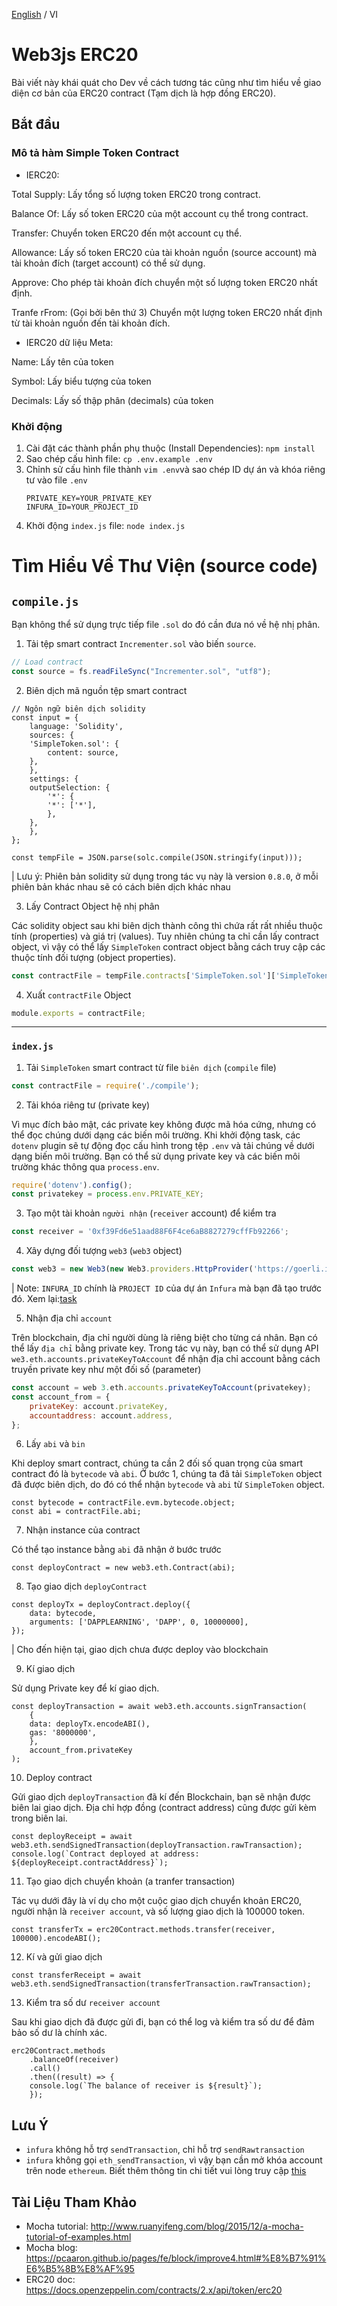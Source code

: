 [English](./README.md) / VI

# Web3js ERC20

Bài viết này khái quát cho Dev về cách tương tác cũng như tìm hiểu về giao diện cơ bản của ERC20 contract (Tạm dịch là hợp đồng ERC20).

## Bắt đầu
### Mô tả hàm Simple Token Contract

- IERC20:

 Total Supply: Lấy tổng số lượng token ERC20 trong contract.

 Balance Of:  Lấy số token ERC20 của một account cụ thể trong contract.

 Transfer: Chuyển token ERC20 đến một account cụ thể.

 Allowance: Lấy số token ERC20 của tài khoản nguồn (source account) mà tài khoản đích (target      account) có thể sử dụng.

 Approve: Cho phép tài khoản đích chuyển một số lượng token ERC20 nhất định.

 Tranfe rFrom: (Gọi bởi bên thứ 3) Chuyển một lượng token ERC20 nhất định từ tài khoản nguồn đến tài khoản đích.
 
- IERC20 dữ liệu Meta:

 Name: Lấy tên của token
  
 Symbol: Lấy biểu tượng của token
  
 Decimals: Lấy số thập phân (decimals) của token
  
 ### Khởi động
  
 1. Cài đặt các thành phần phụ thuộc (Install Dependencies): `npm install`
 2. Sao chép cấu hình file: `cp .env.example .env`
 3. Chỉnh sử cấu hình file thành `vim .env`và sao chép ID dự án và khóa riêng tư vào file `.env`
    ```text
    PRIVATE_KEY=YOUR_PRIVATE_KEY
    INFURA_ID=YOUR_PROJECT_ID
    ```  
  4. Khởi động `index.js` file: `node index.js`
 
 # Tìm Hiểu Về Thư Viện (source code)
  ## `compile.js`
  Bạn không thể sử dụng trực tiếp file `.sol` do đó cần đưa nó về hệ nhị phân.
  1. Tải tệp smart contract `Incrementer.sol` vào biến `source`.
  ```js
 // Load contract
 const source = fs.readFileSync("Incrementer.sol", "utf8");
 ```
2. Biên dịch mã nguồn tệp smart contract
```
// Ngôn ngữ biên dịch solidity
const input = {
    language: 'Solidity',
    sources: {
    'SimpleToken.sol': {
        content: source,
    },
    },
    settings: {
    outputSelection: {
        '*': {
        '*': ['*'],
        },
    },
    },
};

const tempFile = JSON.parse(solc.compile(JSON.stringify(input)));
```
| Lưu ý: Phiên bản solidity sử dụng trong tác vụ này là version `0.8.0`, ở mỗi phiên bản khác nhau sẽ có cách biên dịch khác nhau

3. Lấy Contract Object hệ nhị phân

Các solidity object sau khi biên dịch thành công thì chứa rất rất nhiều thuộc tính (properties) và giá trị (values). Tuy nhiên chúng ta chỉ cần lấy contract object, vì vậy có thể lấy `SimpleToken` contract object bằng cách truy cập các thuộc tính đối tượng (object properties).

  ```js
const contractFile = tempFile.contracts['SimpleToken.sol']['SimpleToken'];
```

4. Xuất `contractFile` Object


```js
module.exports = contractFile;
```

---

### `index.js`

1. Tải `SimpleToken` smart contract từ file `biên dịch` (`compile` file)

```js
const contractFile = require('./compile');
```

2. Tải khóa riêng tư (private key)
   
Vì mục đích bảo mật, các private key không được mã hóa cứng, nhưng có thể đọc chúng dưới dạng các biến môi trường. Khi khởi động task, các `dotenv` plugin sẽ tự động đọc cấu hình trong tệp `.env` và tải chúng về dưới dạng biến môi trường. Bạn có thể sử dụng private key và các biến môi trường khác thông qua `process.env`.

```js
require('dotenv').config();
const privatekey = process.env.PRIVATE_KEY;
 ```
3. Tạo một tài khoản `người nhận` (`receiver` account) để kiểm tra
 
```js
const receiver = '0xf39Fd6e51aad88F6F4ce6aB8827279cffFb92266';
```

4. Xây dựng đối tượng `web3` (`web3` object)

```js
const web3 = new Web3(new Web3.providers.HttpProvider('https://goerli.infura.io/v3/' + process.env.INFURA_ID));
```
| Note: `INFURA_ID` chính là `PROJECT ID` của dự án `Infura` mà bạn đã tạo trước đó. Xem lại:[task](../01-web3js-deploy/README.md)

5. Nhận địa chỉ `account`

Trên blockchain, địa chỉ người dùng là riêng biệt cho từng cá nhân. Bạn có thể lấy `địa chỉ` bằng private key.
Trong tác vụ này, bạn có thể sử dụng API  `we3.eth.accounts.privateKeyToAccount` để nhận địa chỉ account bằng cách truyền private key như một đối số (parameter)

```js
const account = web 3.eth.accounts.privateKeyToAccount(privatekey);
const account_from = {
    privateKey: account.privateKey,
    accountaddress: account.address,
};
```

6. Lấy `abi` và `bin`

Khi deploy smart contract, chúng ta cần 2 đối số quan trọng của smart contract đó là `bytecode` và `abi`. Ở bước 1, chúng ta đã tải `SimpleToken` object đã được biên dịch, do đó có thể nhận `bytecode` và `abi` từ `SimpleToken` object.


```
const bytecode = contractFile.evm.bytecode.object;
const abi = contractFile.abi;
```
7. Nhận instance của contract

Có thể tạo instance bằng `abi` đã nhận ở bước trước

```
const deployContract = new web3.eth.Contract(abi);
```

8. Tạo giao dịch `deployContract`

```
const deployTx = deployContract.deploy({
    data: bytecode,
    arguments: ['DAPPLEARNING', 'DAPP', 0, 10000000],
});
```

| Cho đến hiện tại, giao dịch chưa được deploy vào blockchain

9. Kí giao dịch

Sử dụng Private key để kí giao dịch.

```
const deployTransaction = await web3.eth.accounts.signTransaction(
    {
    data: deployTx.encodeABI(),
    gas: '8000000',
    },
    account_from.privateKey
);
```
10. Deploy contract

Gửi giao dịch `deployTransaction` đã kí đến Blockchain, bạn sẽ nhận được biên lai giao dịch. Địa chỉ hợp đồng (contract address) cũng được gửi kèm trong biên lai.

```
const deployReceipt = await web3.eth.sendSignedTransaction(deployTransaction.rawTransaction);
console.log(`Contract deployed at address: ${deployReceipt.contractAddress}`);
```
11. Tạo giao dịch chuyển khoản (a tranfer transaction)

Tác vụ dưới đây là ví dụ cho một cuộc giao dịch chuyển khoản ERC20, người nhận là `receiver account`, và số lượng giao dịch là 100000 token.

```
const transferTx = erc20Contract.methods.transfer(receiver, 100000).encodeABI();
```

12. Kí và gửi giao dịch

```
const transferReceipt = await web3.eth.sendSignedTransaction(transferTransaction.rawTransaction);
```

13. Kiểm tra số dư `receiver account`

Sau khi giao dịch đã được gửi đi, bạn có thể log và kiểm tra số dư để đảm bảo số dư là chính xác.

```
erc20Contract.methods
    .balanceOf(receiver)
    .call()
    .then((result) => {
    console.log(`The balance of receiver is ${result}`);
    });
```

## Lưu Ý

- `infura` không hỗ trợ `sendTransaction`, chỉ hỗ trợ `sendRawtransaction`
- `infura` không gọi `eth_sendTransaction`, vì vậy bạn cần mở khóa account trên node `ethereum`. Biết thêm thông tin chi tiết vui lòng truy cập [this](https://ethereum.stackexchange.com/questions/70853/the-method-eth-sendtransaction-does-not-exist-is-not-available-on-infura)

## Tài Liệu Tham Khảo

- Mocha tutorial: http://www.ruanyifeng.com/blog/2015/12/a-mocha-tutorial-of-examples.html
- Mocha blog: https://pcaaron.github.io/pages/fe/block/improve4.html#%E8%B7%91%E6%B5%8B%E8%AF%95
- ERC20 doc: https://docs.openzeppelin.com/contracts/2.x/api/token/erc20





